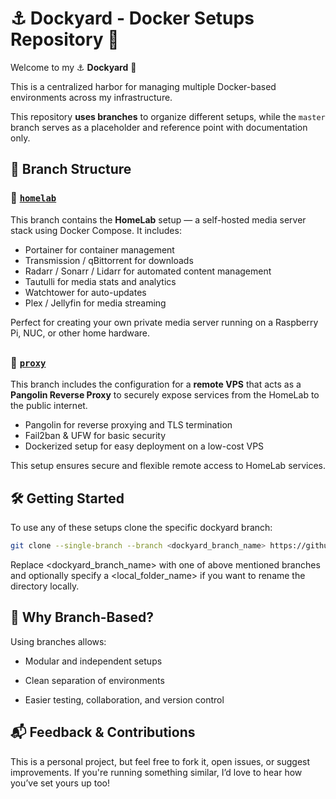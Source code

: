 # ⚓ Dockyard - Docker Setups Repository 🐳

Welcome to my ⚓ **Dockyard** 🐳

This is a centralized harbor for managing multiple Docker-based environments across my infrastructure.

This repository **uses branches** to organize different setups, while the `master` branch serves as a placeholder and reference point with documentation only.

##

## 📂 Branch Structure

### 🔹 [`homelab`](https://github.com/JitendraSachwani/mediaserver/tree/homelab)

This branch contains the **HomeLab** setup — a self-hosted media server stack using Docker Compose. It includes:

- Portainer for container management
- Transmission / qBittorrent for downloads
- Radarr / Sonarr / Lidarr for automated content management
- Tautulli for media stats and analytics
- Watchtower for auto-updates
- Plex / Jellyfin for media streaming

Perfect for creating your own private media server running on a Raspberry Pi, NUC, or other home hardware.

## 

### 🔹 [`proxy`](https://github.com/JitendraSachwani/mediaserver/tree/proxy)

This branch includes the configuration for a **remote VPS** that acts as a **Pangolin Reverse Proxy** to securely expose services from the HomeLab to the public internet.

- Pangolin for reverse proxying and TLS termination
- Fail2ban & UFW for basic security
- Dockerized setup for easy deployment on a low-cost VPS

This setup ensures secure and flexible remote access to HomeLab services.

## 

## 🛠️ Getting Started

To use any of these setups clone the specific dockyard branch:

```bash
git clone --single-branch --branch <dockyard_branch_name> https://github.com/JitendraSachwani/dockyard.git <local_folder_name>
```

Replace <dockyard_branch_name> with one of above mentioned branches and optionally specify a <local_folder_name> if you want to rename the directory locally.

## 

## 🧭 Why Branch-Based?

Using branches allows:

- Modular and independent setups

- Clean separation of environments

- Easier testing, collaboration, and version control

## 

## 📬 Feedback & Contributions

This is a personal project, but feel free to fork it, open issues, or suggest improvements. If you're running something similar, I’d love to hear how you’ve set yours up too!
